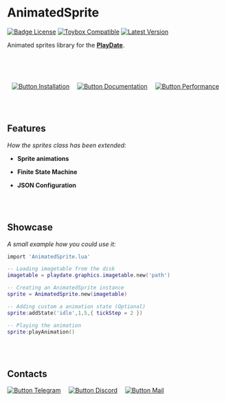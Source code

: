 
# AnimatedSprite
[![Badge License]][License] [![Toybox Compatible](https://img.shields.io/badge/toybox.py-compatible-brightgreen?style=for-the-badge)](https://toyboxpy.io) [![Latest Version](https://img.shields.io/github/v/tag/Whitebrim/AnimatedSprite?style=for-the-badge)](https://github.com/Whitebrim/AnimatedSprite/tags)

Animated sprites library for the **[PlayDate]**.

<br>
<br>
<br>

<div align = center>

[![Button Installation]][Install]   
[![Button Documentation]][Wiki]   
[![Button Performance]][Performance]

</div>

<br>
<br>

## Features

*How the sprites class has been extended:*

- **Sprite animations**

- **Finite State Machine**

- **JSON Configuration**

<br>
<br>

## Showcase

*A small example how you could use it:*

```lua
import 'AnimatedSprite.lua'

-- Loading imagetable from the disk
imagetable = playdate.graphics.imagetable.new('path')

-- Creating an AnimatedSprite instance
sprite = AnimatedSprite.new(imagetable)

-- Adding custom a animation state (Optional)
sprite:addState('idle',1,5,{ tickStep = 2 })

-- Playing the animation
sprite:playAnimation()
```

<br>
<br>

## Contacts

[![Button Telegram]][Telegram]   
[![Button Discord]][Discord]   
[![Button Mail]][Mail]

<br>


<!----------------------------------------------------------------------------->

[Telegram]: https://tg.brim.ml
[Playdate]: https://play.date/
[Discord]: https://discordapp.com/users/241961053578199040
[Wiki]: https://github.com/Whitebrim/AnimatedSprite/wiki
[Mail]: mailto:white@brim.ml

[Performance]: Documentation/Performance.md
[Install]: Documentation/Installation.md
[License]: LICENSE


<!----------------------------------[ Badges ]--------------------------------->

[Badge License]: https://img.shields.io/badge/License-MIT-ac8b11.svg?style=for-the-badge&labelColor=yellow


<!---------------------------------[ Buttons ]--------------------------------->

[Button Documentation]: https://img.shields.io/badge/Documentation-0099E5?style=for-the-badge&logoColor=white&logo=GitBook
[Button Installation]: https://img.shields.io/badge/Installation-EF2D5E?style=for-the-badge&logoColor=white&logo=DocuSign
[Button Performance]: https://img.shields.io/badge/Performance-428813?style=for-the-badge&logoColor=white&logo=GoogleAnalytics


[Button Telegram]: https://img.shields.io/badge/Telegram-26A5E4?style=for-the-badge&logoColor=white&logo=Telegram
[Button Discord]: https://img.shields.io/badge/-Whitebrim%232896-5865F2?style=for-the-badge&logoColor=white&logo=Discord
[Button Mail]: https://img.shields.io/badge/Email-EA4335?style=for-the-badge&logoColor=white&logo=Gmail

